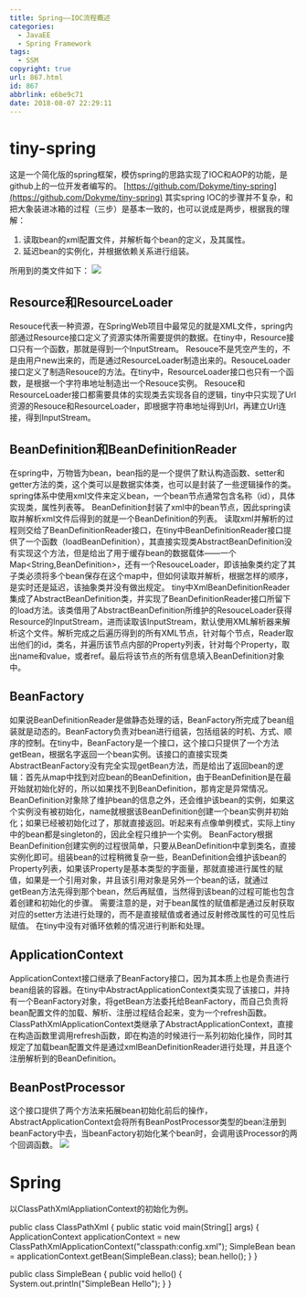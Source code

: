 ```yaml
---
title: Spring——IOC流程概述
categories:
  - JavaEE
  - Spring Framework
tags:
  - SSM
copyright: true
url: 867.html
id: 867
abbrlink: e6be9c71
date: 2018-08-07 22:29:11
---
```


tiny-spring
===========

这是一个简化版的spring框架，模仿spring的思路实现了IOC和AOP的功能，是github上的一位开发者编写的。 [https://github.com/Dokyme/tiny-spring](https://github.com/Dokyme/tiny-spring) 其实spring IOC的步骤并不复杂，和把大象装进冰箱的过程（三步）是基本一致的，也可以说成是两步，根据我的理解：

1.  读取bean的xml配置文件，并解析每个bean的定义，及其属性。
2.  延迟bean的实例化，并根据依赖关系进行组装。

<!-- more -->

所用到的类文件如下： ![](https://oss.kherrisan.cn/Snipaste_2018-08-07_20-20-34.png)

Resource和ResourceLoader
-----------------------

Resouce代表一种资源，在SpringWeb项目中最常见的就是XML文件，spring内部通过Resource接口定义了资源实体所需要提供的数据。在tiny中，Resource接口只有一个函数，那就是得到一个InputStream。 Resouce不是凭空产生的，不是由用户new出来的，而是通过ResourceLoader制造出来的。ResouceLoader接口定义了制造Resouce的方法。在tiny中，ResourceLoader接口也只有一个函数，是根据一个字符串地址制造出一个Resouce实例。 Resouce和ResourceLoader接口都需要具体的实现类去实现各自的逻辑，tiny中只实现了Url资源的Resouce和ResourceLoader，即根据字符串地址得到Url，再建立Url连接，得到InputStream。

BeanDefinition和BeanDefinitionReader
-----------------------------------

在spring中，万物皆为bean，bean指的是一个提供了默认构造函数、setter和getter方法的类，这个类可以是数据实体类，也可以是封装了一些逻辑操作的类。spring体系中使用xml文件来定义bean，一个bean节点通常包含名称（id），具体实现类，属性列表等。 BeanDefinition封装了xml中的bean节点，因此spring读取并解析xml文件后得到的就是一个BeanDefinition的列表。 读取xml并解析的过程则交给了BeanDefinitionReader接口，在tiny中BeanDefinitionReader接口提供了一个函数（loadBeanDefinition），其直接实现类AbstractBeanDefinition没有实现这个方法，但是给出了用于缓存bean的数据载体——一个Map<String,BeanDefinition>，还有一个ResouceLoader，即该抽象类约定了其子类必须将多个bean保存在这个map中，但如何读取并解析，根据怎样的顺序，是实时还是延迟，该抽象类并没有做出规定。 tiny中XmlBeanDefinitionReader集成了AbstractBeanDefinition类，并实现了BeanDefinitionReader接口所留下的load方法。该类借用了AbstractBeanDefinition所维护的ResouceLoader获得Resource的InputStream，进而读取该InputStream，默认使用XML解析器来解析这个文件。解析完成之后遍历得到的所有XML节点，针对每个节点，Reader取出他们的id，类名，并遍历该节点内部的Property列表，针对每个Property，取出name和value，或者ref。最后将该节点的所有信息填入BeanDefinition对象中。

BeanFactory
-----------

如果说BeanDefinitionReader是做静态处理的话，BeanFactory所完成了bean组装就是动态的。BeanFactory负责对bean进行组装，包括组装的时机、方式、顺序的控制。在tiny中，BeanFactory是一个接口，这个接口只提供了一个方法getBean，根据名字返回一个bean实例。该接口的直接实现类AbstractBeanFactory没有完全实现getBean方法，而是给出了返回bean的逻辑：首先从map中找到对应bean的BeanDefinition，由于BeanDefinition是在最开始就初始化好的，所以如果找不到BeanDefinition，那肯定是异常情况。BeanDefinition对象除了维护bean的信息之外，还会维护该bean的实例，如果这个实例没有被初始化，name就根据该BeanDefinition创建一个bean实例并初始化；如果已经被初始化过了，那就直接返回。听起来有点像单例模式，实际上tiny中的bean都是singleton的，因此全程只维护一个实例。 BeanFactory根据BeanDefinition创建实例的过程很简单，只要从BeanDefinition中拿到类名，直接实例化即可。组装bean的过程稍微复杂一些，BeanDefinition会维护该bean的Property列表，如果该Property是基本类型的字面量，那就直接进行属性的赋值，如果是一个引用对象，并且该引用对象是另外一个bean的话，就通过getBean方法先得到那个bean，然后再赋值，当然得到该bean的过程可能也包含着创建和初始化的步骤。 需要注意的是，对于bean属性的赋值都是通过反射获取对应的setter方法进行处理的，而不是直接赋值或者通过反射修改属性的可见性后赋值。 在tiny中没有对循环依赖的情况进行判断和处理。

ApplicationContext
------------------

ApplicationContext接口继承了BeanFactory接口，因为其本质上也是负责进行bean组装的容器。在tiny中AbstractApplicationContext类实现了该接口，并持有一个BeanFactory对象，将getBean方法委托给BeanFactory，而自己负责将bean配置文件的加载、解析、注册过程结合起来，变为一个refresh函数。 ClassPathXmlApplicationContext类继承了AbstractApplicationContext，直接在构造函数里调用refresh函数，即在构造的时候进行一系列初始化操作，同时其规定了加载bean配置文件是通过xmlBeanDefinitionReader进行处理，并且逐个注册解析到的BeanDefinition。

BeanPostProcessor
-----------------

这个接口提供了两个方法来拓展bean初始化前后的操作，AbstractApplicationContext会将所有BeanPostProcessor类型的bean注册到beanFactory中去，当beanFactory初始化某个bean时，会调用该Processor的两个回调函数。 ![](https://oss.kherrisan.cn/tinyspring.jpg)

Spring
======

以ClassPathXmlAppliationContext的初始化为例。

public class ClassPathXml {
    public static void main(String\[\] args) {
        ApplicationContext applicationContext = new ClassPathXmlApplicationContext("classpath:config.xml");
        SimpleBean bean = applicationContext.getBean(SimpleBean.class);
        bean.hello();
    }
}

public class SimpleBean {
    public void hello() {
        System.out.println("SimpleBean Hello");
    }
}

<?xml version="1.0" encoding="UTF-8"?>
<beans xmlns:xsi="http://www.w3.org/2001/XMLSchema-instance"
       xmlns="http://www.springframework.org/schema/beans"
       xsi:schemaLocation="http://www.springframework.org/schema/beans http://www.springframework.org/schema/beans/spring-beans.xsd">
    <bean id="simpleBean" class="com.testspringframework.bean.SimpleBean"/>
</beans>